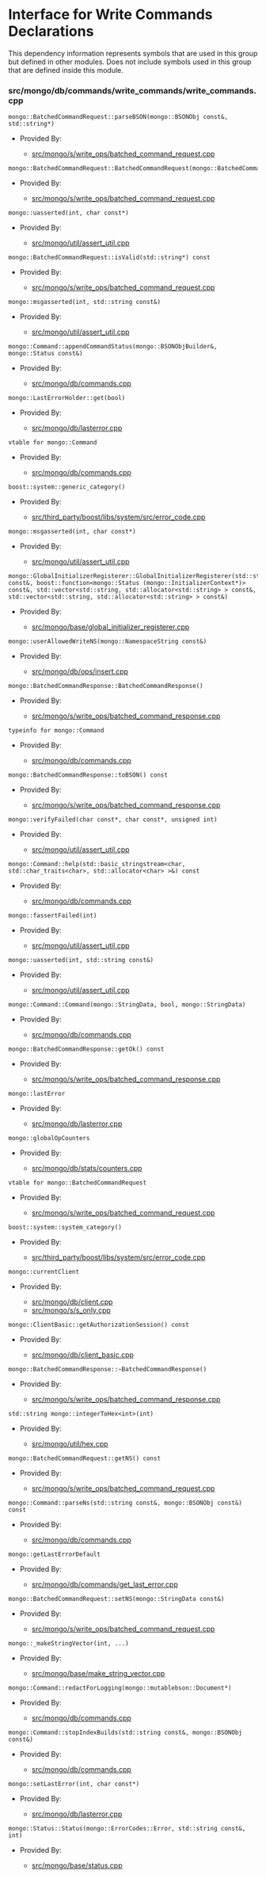 
# Interface for Write Commands Declarations
This dependency information represents symbols that are used in this group but defined in other modules.  Does not include symbols used in this group that are defined inside this module.

### src/mongo/db/commands/write\_commands/write\_commands.cpp

<div></div>

    mongo::BatchedCommandRequest::parseBSON(mongo::BSONObj const&, std::string*)

- Provided By:

    - [src/mongo/s/write\_ops/batched\_command\_request.cpp](../../../../network/write\_command\_schema)

<div></div>

    mongo::BatchedCommandRequest::BatchedCommandRequest(mongo::BatchedCommandRequest::BatchType)

- Provided By:

    - [src/mongo/s/write\_ops/batched\_command\_request.cpp](../../../../network/write\_command\_schema)

<div></div>

    mongo::uasserted(int, char const*)

- Provided By:

    - [src/mongo/util/assert\_util.cpp](../../../../utilities/utilities)

<div></div>

    mongo::BatchedCommandRequest::isValid(std::string*) const

- Provided By:

    - [src/mongo/s/write\_ops/batched\_command\_request.cpp](../../../../network/write\_command\_schema)

<div></div>

    mongo::msgasserted(int, std::string const&)

- Provided By:

    - [src/mongo/util/assert\_util.cpp](../../../../utilities/utilities)

<div></div>

    mongo::Command::appendCommandStatus(mongo::BSONObjBuilder&, mongo::Status const&)

- Provided By:

    - [src/mongo/db/commands.cpp](../../../../queries/database\_commands)

<div></div>

    mongo::LastErrorHolder::get(bool)

- Provided By:

    - [src/mongo/db/lasterror.cpp](../../../../network/network\_core)

<div></div>

    vtable for mongo::Command

- Provided By:

    - [src/mongo/db/commands.cpp](../../../../queries/database\_commands)

<div></div>

    boost::system::generic_category()

- Provided By:

    - [src/third\_party/boost/libs/system/src/error\_code.cpp](../../../../third\_party/boost\_system)

<div></div>

    mongo::msgasserted(int, char const*)

- Provided By:

    - [src/mongo/util/assert\_util.cpp](../../../../utilities/utilities)

<div></div>

    mongo::GlobalInitializerRegisterer::GlobalInitializerRegisterer(std::string const&, boost::function<mongo::Status (mongo::InitializerContext*)> const&, std::vector<std::string, std::allocator<std::string> > const&, std::vector<std::string, std::allocator<std::string> > const&)

- Provided By:

    - [src/mongo/base/global\_initializer\_registerer.cpp](../../../../process\_management/startup\_initialization)

<div></div>

    mongo::userAllowedWriteNS(mongo::NamespaceString const&)

- Provided By:

    - [src/mongo/db/ops/insert.cpp](../../../../queries/core\_query\_system)

<div></div>

    mongo::BatchedCommandResponse::BatchedCommandResponse()

- Provided By:

    - [src/mongo/s/write\_ops/batched\_command\_response.cpp](../../../../network/write\_command\_schema)

<div></div>

    typeinfo for mongo::Command

- Provided By:

    - [src/mongo/db/commands.cpp](../../../../queries/database\_commands)

<div></div>

    mongo::BatchedCommandResponse::toBSON() const

- Provided By:

    - [src/mongo/s/write\_ops/batched\_command\_response.cpp](../../../../network/write\_command\_schema)

<div></div>

    mongo::verifyFailed(char const*, char const*, unsigned int)

- Provided By:

    - [src/mongo/util/assert\_util.cpp](../../../../utilities/utilities)

<div></div>

    mongo::Command::help(std::basic_stringstream<char, std::char_traits<char>, std::allocator<char> >&) const

- Provided By:

    - [src/mongo/db/commands.cpp](../../../../queries/database\_commands)

<div></div>

    mongo::fassertFailed(int)

- Provided By:

    - [src/mongo/util/assert\_util.cpp](../../../../utilities/utilities)

<div></div>

    mongo::uasserted(int, std::string const&)

- Provided By:

    - [src/mongo/util/assert\_util.cpp](../../../../utilities/utilities)

<div></div>

    mongo::Command::Command(mongo::StringData, bool, mongo::StringData)

- Provided By:

    - [src/mongo/db/commands.cpp](../../../../queries/database\_commands)

<div></div>

    mongo::BatchedCommandResponse::getOk() const

- Provided By:

    - [src/mongo/s/write\_ops/batched\_command\_response.cpp](../../../../network/write\_command\_schema)

<div></div>

    mongo::lastError

- Provided By:

    - [src/mongo/db/lasterror.cpp](../../../../network/network\_core)

<div></div>

    mongo::globalOpCounters

- Provided By:

    - [src/mongo/db/stats/counters.cpp](../../../../utilities/utilities)

<div></div>

    vtable for mongo::BatchedCommandRequest

- Provided By:

    - [src/mongo/s/write\_ops/batched\_command\_request.cpp](../../../../network/write\_command\_schema)

<div></div>

    boost::system::system_category()

- Provided By:

    - [src/third\_party/boost/libs/system/src/error\_code.cpp](../../../../third\_party/boost\_system)

<div></div>

    mongo::currentClient

- Provided By:

    - [src/mongo/db/client.cpp](../../../../queries/client\_and\_operation\_tracking)
    - [src/mongo/s/s\_only.cpp](../../../../queries/client\_and\_operation\_tracking)

<div></div>

    mongo::ClientBasic::getAuthorizationSession() const

- Provided By:

    - [src/mongo/db/client\_basic.cpp](../../../../queries/client\_and\_operation\_tracking)

<div></div>

    mongo::BatchedCommandResponse::~BatchedCommandResponse()

- Provided By:

    - [src/mongo/s/write\_ops/batched\_command\_response.cpp](../../../../network/write\_command\_schema)

<div></div>

    std::string mongo::integerToHex<int>(int)

- Provided By:

    - [src/mongo/util/hex.cpp](../../../../utilities/utilities)

<div></div>

    mongo::BatchedCommandRequest::getNS() const

- Provided By:

    - [src/mongo/s/write\_ops/batched\_command\_request.cpp](../../../../network/write\_command\_schema)

<div></div>

    mongo::Command::parseNs(std::string const&, mongo::BSONObj const&) const

- Provided By:

    - [src/mongo/db/commands.cpp](../../../../queries/database\_commands)

<div></div>

    mongo::getLastErrorDefault

- Provided By:

    - [src/mongo/db/commands/get\_last\_error.cpp](../../../../queries/database\_commands)

<div></div>

    mongo::BatchedCommandRequest::setNS(mongo::StringData const&)

- Provided By:

    - [src/mongo/s/write\_ops/batched\_command\_request.cpp](../../../../network/write\_command\_schema)

<div></div>

    mongo::_makeStringVector(int, ...)

- Provided By:

    - [src/mongo/base/make\_string\_vector.cpp](../../../../process\_management/startup\_initialization)

<div></div>

    mongo::Command::redactForLogging(mongo::mutablebson::Document*)

- Provided By:

    - [src/mongo/db/commands.cpp](../../../../queries/database\_commands)

<div></div>

    mongo::Command::stopIndexBuilds(std::string const&, mongo::BSONObj const&)

- Provided By:

    - [src/mongo/db/commands.cpp](../../../../queries/database\_commands)

<div></div>

    mongo::setLastError(int, char const*)

- Provided By:

    - [src/mongo/db/lasterror.cpp](../../../../network/network\_core)

<div></div>

    mongo::Status::Status(mongo::ErrorCodes::Error, std::string const&, int)

- Provided By:

    - [src/mongo/base/status.cpp](../../../../utilities/base\_utilites)
